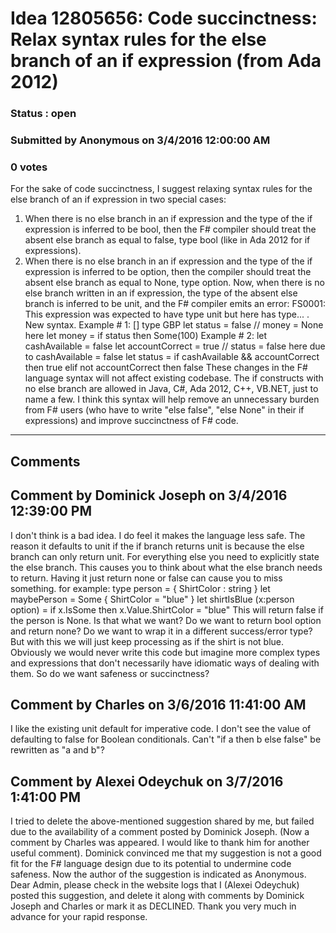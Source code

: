 # Idea 12805656: Code succinctness: Relax syntax rules for the else branch of an if expression (from Ada 2012) #

### Status : open

### Submitted by Anonymous on 3/4/2016 12:00:00 AM

### 0 votes

For the sake of code succinctness, I suggest relaxing syntax rules for the else branch of an if expression in two special cases:
1) When there is no else branch in an if expression and the type of the if expression is inferred to be bool, then the F# compiler should treat the absent else branch as equal to false, type bool (like in Ada 2012 for if expressions).
2) When there is no else branch in an if expression and the type of the if expression is inferred to be option, then the compiler should treat the absent else branch as equal to None, type option.
Now, when there is no else branch written in an if expression, the type of the absent else branch is inferred to be unit, and the F# compiler emits an error: FS0001: This expression was expected to have type unit but here has type... .
New syntax. Example # 1:
[<Measure>]
type GBP
let status = false
// money = None here
let money = if status then Some(100<GBP>)
Example # 2:
let cashAvailable = false
let accountCorrect = true
// status = false here due to cashAvailable = false
let status = if cashAvailable && accountCorrect then true
elif not accountCorrect then false
These changes in the F# language syntax will not affect existing codebase. The if constructs with no else branch are allowed in Java, C#, Ada 2012, C++, VB.NET, just to name a few. I think this syntax will help remove an unnecessary burden from F# users (who have to write "else false", "else None" in their if expressions) and improve succinctness of F# code.


------------------------
## Comments


## Comment by Dominick Joseph on 3/4/2016 12:39:00 PM
I don't think is a bad idea. I do feel it makes the language less safe. The reason it defaults to unit if the if branch returns unit is because the else branch can only return unit. For everything else you need to explicitly state the else branch. This causes you to think about what the else branch needs to return. Having it just return none or false can cause you to miss something.
for example:
type person = { ShirtColor : string }
let maybePerson = Some { ShirtColor = "blue" }
let shirtIsBlue (x:person option) = if x.IsSome then x.Value.ShirtColor = "blue"
This will return false if the person is None. Is that what we want? Do we want to return bool option and return none? Do we want to wrap it in a different success/error type? But with this we will just keep processing as if the shirt is not blue. Obviously we would never write this code but imagine more complex types and expressions that don't necessarily have idiomatic ways of dealing with them.
So do we want safeness or succinctness?


## Comment by Charles on 3/6/2016 11:41:00 AM
I like the existing unit default for imperative code.
I don't see the value of defaulting to false for Boolean conditionals. Can't "if a then b else false" be rewritten as "a and b"?


## Comment by Alexei Odeychuk on 3/7/2016 1:41:00 PM
I tried to delete the above-mentioned suggestion shared by me, but failed due to the availability of a comment posted by Dominick Joseph. (Now a comment by Charles was appeared. I would like to thank him for another useful comment). Dominick convinced me that my suggestion is not a good fit for the F# language design due to its potential to undermine code safeness. Now the author of the suggestion is indicated as Anonymous. Dear Admin, please check in the website logs that I (Alexei Odeychuk) posted this suggestion, and delete it along with comments by Dominick Joseph and Charles or mark it as DECLINED. Thank you very much in advance for your rapid response.

